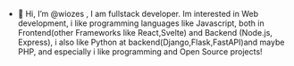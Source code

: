 - 👋 Hi, I’m @wiozes , I am fullstack developer. Im interested in Web development, i like programming languages like Javascript, both in Frontend(other Frameworks like React,Svelte) and Backend (Node.js, Express), i also like Python at backend(Django,Flask,FastAPI)and maybe PHP, and especially i like programming and Open Source projects!

<!---
wiozes/wiozes is a ✨ special ✨ repository because its `README.md` (this file) appears on your GitHub profile.
You can click the Preview link to take a look at your changes.
--->
